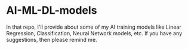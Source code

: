 # AI-ML-DL-models
In that repo, I'll provide about some of my AI training models like Linear Regression, Classification, Neural Network models, etc.
If you have any suggestions, then please remind me.
